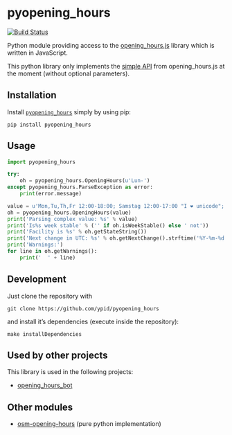 # pyopening_hours

[![Build Status](https://travis-ci.org/ypid/pyopening_hours.svg?branch=master)](https://travis-ci.org/ypid/pyopening_hours)

Python module providing access to the [opening_hours.js][oh-lib] library which is written in JavaScript.

[oh-lib]: https://github.com/ypid/opening_hours.js

This python library only implements the [simple API](https://github.com/ypid/opening_hours.js#simple-api) from opening_hours.js at the moment (without optional parameters).

## Installation

Install [`pyopening_hours`](https://pypi.python.org/pypi/pyopening_hours/) simply by using pip:

    pip install pyopening_hours

## Usage

```python
import pyopening_hours

try:
    oh = pyopening_hours.OpeningHours(u'Lun-')
except pyopening_hours.ParseException as error:
    print(error.message)

value = u'Mon,Tu,Th,Fr 12:00-18:00; Samstag 12:00-17:00 "I ❤ unicode"; Th[3] OFF; Th[-1] off'
oh = pyopening_hours.OpeningHours(value)
print('Parsing complex value: %s' % value)
print('Is%s week stable' % ('' if oh.isWeekStable() else ' not'))
print('Facility is %s' % oh.getStateString())
print('Next change in UTC: %s' % oh.getNextChange().strftime('%Y-%m-%d %H:%M:%S'))
print('Warnings:')
for line in oh.getWarnings():
    print('  ' + line)
```

## Development

Just clone the repository with

```
git clone https://github.com/ypid/pyopening_hours
```

and install it’s dependencies (execute inside the repository):
```
make installDependencies
```

## Used by other projects
This library is used in the following projects:

* [opening\_hours\_bot][]

[opening\_hours\_bot]: https://github.com/ypid/opening_hours_bot

## Other modules
* [osm-opening-hours](https://github.com/martinfilliau/osm-opening-hours) (pure python implementation)
